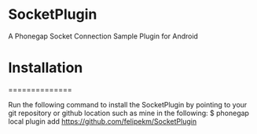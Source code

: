 SocketPlugin
============

A Phonegap Socket Connection Sample Plugin for Android

# Installation
==============

Run the following command to install the SocketPlugin by pointing to your git repository or github location such as mine in the following:
$ phonegap local plugin add https://github.com/felipekm/SocketPlugin

